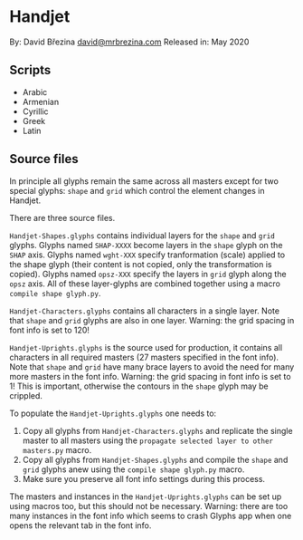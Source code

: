 # Handjet

By: David Březina <david@mrbrezina.com>
Released in: May 2020

## Scripts

- Arabic
- Armenian
- Cyrillic
- Greek
- Latin

## Source files

In principle all glyphs remain the same across all masters except for two special glyphs: `shape` and `grid` which control the element changes in Handjet.

There are three source files.

`Handjet-Shapes.glyphs` contains individual layers for the `shape` and `grid` glyphs. Glyphs named `SHAP-XXXX` become layers in the `shape` glyph on the `SHAP` axis. Glyphs named `wght-XXX` specify tranformation (scale) applied to the shape glyph (their content is not copied, only the transformation is copied). Glyphs named `opsz-XXX` specify the layers in `grid` glyph along the `opsz` axis. All of these layer-glyphs are combined together using a macro `compile shape glyph.py`.

`Handjet-Characters.glyphs` contains all characters in a single layer. Note that `shape` and `grid` glyphs are also in one layer. Warning: the grid spacing in font info is set to 120!

`Handjet-Uprights.glyphs` is the source used for production, it contains all characters in all required masters (27 masters specified in the font info). Note that `shape` and `grid` have many brace layers to avoid the need for many more masters in the font info. Warning: the grid spacing in font info is set to 1! This is important, otherwise the contours in the `shape` glyph may be crippled.

To populate the `Handjet-Uprights.glyphs` one needs to:

1. Copy all glyphs from `Handjet-Characters.glyphs` and replicate the single master to all masters using the `propagate selected layer to other masters.py` macro.
2. Copy all glyphs from `Handjet-Shapes.glyphs` and compile the `shape` and `grid` glyphs anew using the `compile shape glyph.py` macro.
3. Make sure you preserve all font info settings during this process.

The masters and instances in the `Handjet-Uprights.glyphs` can be set up using macros too, but this should not be necessary. Warning: there are too many instances in the font info which seems to crash Glyphs app when one opens the relevant tab in the font info.

